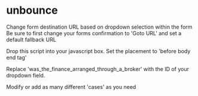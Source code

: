 # unbounce
Change form destination URL based on dropdown selection within the form
Be sure to first change your forms confirmation to 'Goto URL' and set a default fallback URL

Drop this script into your javascript box. Set the placement to 'before body end tag' 

<script src="https://code.jquery.com/jquery-3.5.1.slim.min.js"></script>
<script>
$("#was_the_finance_arranged_through_a_broker").on('change', function() {
 
  switch ($(this).val()) {      
    case 'Yes':
       window.module.lp.form.data.url = "http://www.google.com";
        break;
    case 'No':
        window.module.lp.form.data.url = "http://www.bing.com";
        break;
  }
  
});  
</script>
Replace 'was_the_finance_arranged_through_a_broker' with the ID of your dropdown field.

Modify or add as many different 'cases' as you need
